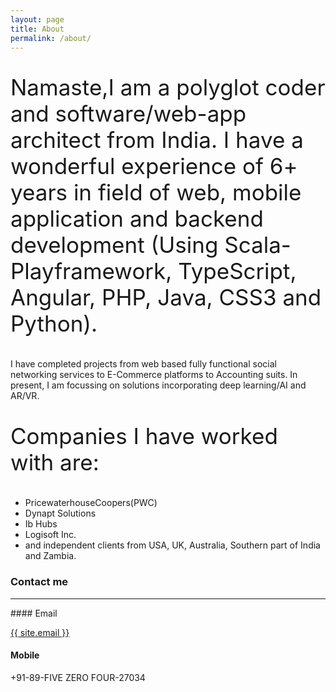 ```yaml
---
layout: page
title: About
permalink: /about/
---
```


<p style="font-size: 35px;">
Namaste,I am a polyglot coder and software/web-app architect from India. I have a wonderful experience of 6+ years in field of web, mobile application and backend development (Using Scala-Playframework, TypeScript, Angular, PHP, Java, CSS3 and Python).

I have completed projects from web based fully functional social networking services to E-Commerce platforms to Accounting suits. In present, I am focussing on solutions incorporating deep learning/AI and AR/VR.
</p>

<p style="font-size: 35px;">
    Companies I have worked with are:
  <ul>
    <li> PricewaterhouseCoopers(PWC)</li>
    <li> Dynapt Solutions</li>
    <li> Ib Hubs</li>
    <li> Logisoft Inc.</li>
    <li> and independent clients from USA, UK, Australia, Southern part of India and Zambia.</li>
  </ul>
</p>

### Contact me
<hr />
#### Email

<a href="mailto:{{ site.email }}/">{{ site.email }}</a>

#### Mobile
+91-89-FIVE ZERO FOUR-27034
